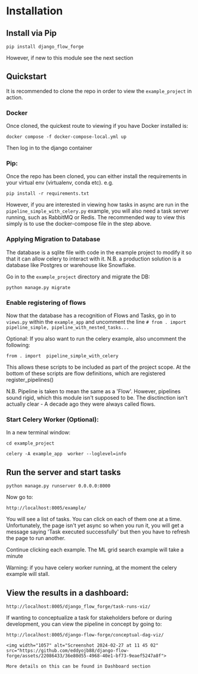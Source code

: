 # Installation

##    Install via Pip

```pip install django_flow_forge```

However, if new to this module see the next section

## Quickstart
It is recommended to clone the repo in order to view the ```example_project``` in action.

### Docker

Once cloned, the quickest route to viewing if you have Docker installed is:

```docker compose -f docker-compose-local.yml up```

Then log in to the django container

### Pip:

Once the repo has been cloned, you can either install the requirements in your virtual env (virtualenv, conda etc). e.g.

```pip install -r requirements.txt```

However, if you are interested in viewing how tasks in async are run in the ```pipeline_simple_with_celery.py``` example, you will also need a task server running, such as RabbitMQ or Redis. The recommended way to view this simply is to use the docker-compose file in the step above.

### Applying Migration to Database

The database is a sqlite file with code in the example project to modify it so that it can allow celery to interact with it.
N.B. a production solution is a database like Postgres or warehouse like Snowflake.

Go in to the ```example_project``` directory and migrate the DB:

```python manage.py migrate```

### Enable registering of flows
Now that the database has a recognition of Flows and Tasks, go in to ```views.py``` within the ```example_app``` and uncomment the 
line ```# from . import pipeline_simple, pipeline_with_nested_tasks...```

Optional: If you also want to run the celery example, also uncomment the following:

```from . import  pipeline_simple_with_celery```

This allows these scripts to be included as part of the project scope. At the bottom of these scripts are flow definitions, which are registered register_pipelines()

N.B. Pipeline is taken to mean the same as a 'Flow'.  However, pipelines sound rigid, which this module isn't supposed to be. The disctinction isn't actually clear - A decade ago they were always called flows.

### Start Celery Worker (Optional):

In a new terminal window:

```cd example_project```

```celery -A example_app  worker --loglevel=info```

## Run the server and start tasks

```python manage.py runserver 0.0.0.0:8000```

Now go to:

```http://localhost:8005/example/```

You will see a list of tasks. You can click on each of them one at a time. Unfortunately, the page isn't yet async so when you run it, you will get a message saying 'Task executed successfully' but then you have to refresh the page to run another.

Continue clicking each example. The ML grid search example will take a minute

Warning: if you have celery worker running, at the moment the celery example will stall.

## View the results in a dashboard:

```http://localhost:8005/django_flow_forge/task-runs-viz/```

If wanting to conceptualize a task for stakeholders before or during development, you can view the pipeline in concept by going to:

```
http://localhost:8005/django-flow-forge/conceptual-dag-viz/

<img width="1057" alt="Screenshot 2024-02-27 at 11 45 02" src="https://github.com/eddyojb88/django-flow-forge/assets/22086433/36e80d55-4968-40e1-bf73-9eaef5247a8f">

More details on this can be found in Dashboard section